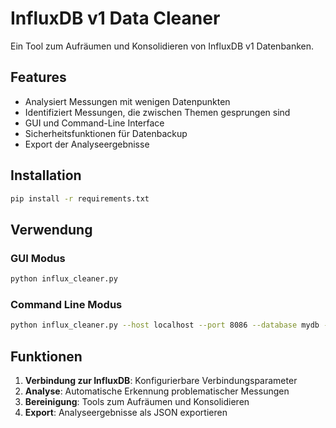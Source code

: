 # InfluxDB v1 Data Cleaner

Ein Tool zum Aufräumen und Konsolidieren von InfluxDB v1 Datenbanken.

## Features

- Analysiert Messungen mit wenigen Datenpunkten
- Identifiziert Messungen, die zwischen Themen gesprungen sind
- GUI und Command-Line Interface
- Sicherheitsfunktionen für Datenbackup
- Export der Analyseergebnisse

## Installation

```bash
pip install -r requirements.txt
```

## Verwendung

### GUI Modus
```bash
python influx_cleaner.py
```

### Command Line Modus
```bash
python influx_cleaner.py --host localhost --port 8086 --database mydb --no-gui
```

## Funktionen

1. **Verbindung zur InfluxDB**: Konfigurierbare Verbindungsparameter
2. **Analyse**: Automatische Erkennung problematischer Messungen
3. **Bereinigung**: Tools zum Aufräumen und Konsolidieren
4. **Export**: Analyseergebnisse als JSON exportieren